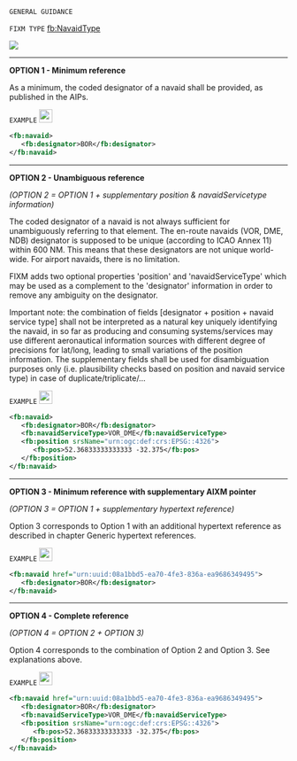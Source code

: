 `GENERAL GUIDANCE`

`FIXM TYPE` [fb:NavaidType](https://www.fixm.aero/releases/FIXM-4.2.0/doc/schema_documentation/Fixm_NavaidType.html#Link16)

<img src="https://github.com/hlepori/fixm_test/blob/master/media/NavaidType.png">

***

**OPTION 1 - Minimum reference**

As a minimum, the coded designator of a navaid shall be provided, as
published in the AIPs.

`EXAMPLE` <img src="./media/ok.png" style="width:0.25in;height:0.25in" />

```xml
<fb:navaid>
   <fb:designator>BOR</fb:designator>
</fb:navaid>
```

***

**OPTION 2 - Unambiguous reference**

*(OPTION 2 = OPTION 1 + supplementary position & navaidServicetype
information)*

The coded designator of a navaid is not always sufficient for
unambiguously referring to that element. The en-route navaids (VOR, DME,
NDB) designator is supposed to be unique (according to ICAO Annex 11)
within 600 NM. This means that these designators are not unique
world-wide. For airport navaids, there is no limitation.

FIXM adds two optional properties 'position' and 'navaidServiceType'
which may be used as a complement to the 'designator' information in
order to remove any ambiguity on the designator.

Important note: the combination of fields \[designator + position +
navaid service type\] shall not be interpreted as a natural key uniquely
identifying the navaid, in so far as producing and consuming
systems/services may use different aeronautical information sources with
different degree of precisions for lat/long, leading to small variations
of the position information. The supplementary fields shall be used for
disambiguation purposes only (i.e. plausibility checks based on position
and navaid service type) in case of duplicate/triplicate/…

`EXAMPLE` <img src="./media/ok.png" style="width:0.25in;height:0.25in" />

```xml
<fb:navaid>
   <fb:designator>BOR</fb:designator>
   <fb:navaidServiceType>VOR_DME</fb:navaidServiceType>
   <fb:position srsName="urn:ogc:def:crs:EPSG::4326">
      <fb:pos>52.36833333333333 -32.375</fb:pos>
   </fb:position>
</fb:navaid>
```

***

**OPTION 3 - Minimum reference with supplementary AIXM pointer**

*(OPTION 3 = OPTION 1 + supplementary hypertext reference)*

Option 3 corresponds to Option 1 with an additional hypertext reference
as described in chapter Generic hypertext references.

`EXAMPLE` <img src="./media/ok.png" style="width:0.25in;height:0.25in" />

```xml
<fb:navaid href="urn:uuid:08a1bbd5-ea70-4fe3-836a-ea9686349495">
   <fb:designator>BOR</fb:designator>
</fb:navaid>
```

***

**OPTION 4 - Complete reference**

*(OPTION 4 = OPTION 2 + OPTION 3)*

Option 4 corresponds to the combination of Option 2 and Option 3. See
explanations above.

`EXAMPLE` <img src="./media/ok.png" style="width:0.25in;height:0.25in" />

```xml
<fb:navaid href="urn:uuid:08a1bbd5-ea70-4fe3-836a-ea9686349495">
   <fb:designator>BOR</fb:designator>
   <fb:navaidServiceType>VOR_DME</fb:navaidServiceType>
   <fb:position srsName="urn:ogc:def:crs:EPSG::4326">
      <fb:pos>52.36833333333333 -32.375</fb:pos>
   </fb:position>
</fb:navaid>
```